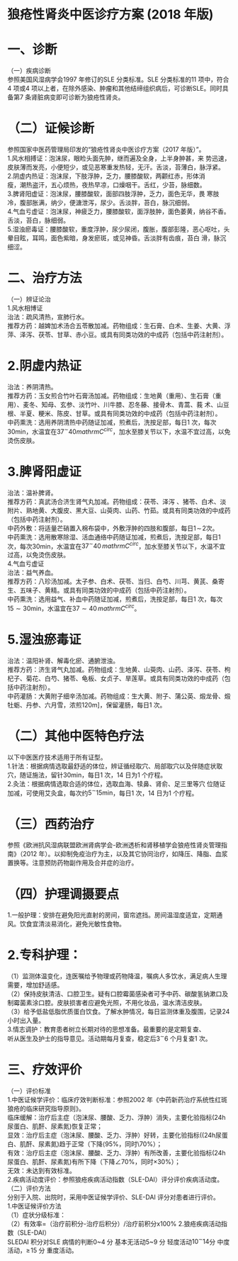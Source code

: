 # 狼疮性肾炎中医诊疗方案 (2018 年版)  
# 一、诊断  
（一）疾病诊断  
参照美国风湿病学会1997 年修订的SLE 分类标准。SLE 分类标准的11 项中，符合4 项或4 项以上者，在除外感染、肿瘤和其他结缔组织病后，可诊断SLE。同时具备第7 条肾脏病变即可诊断为狼疮性肾炎。  
# （二）证候诊断  
参照国家中医药管理局印发的“狼疮性肾炎中医诊疗方案（2017 年版）”。  
1.风水相搏证：泡沫尿，眼睑头面先肿，继而遍及全身，上半身肿甚，来 势迅速，皮肤薄而发亮，小便短少，或见恶寒重发热轻，无汗。舌淡，苔薄白，脉浮紧。  
2.阴虚内热证：泡沫尿，下肢浮肿，乏力，腰膝酸软，两颧红赤，形体消  
瘦，潮热盗汗，五心烦热，夜热早凉，口燥咽干。舌红，少苔，脉细数。  
3.脾肾阳虚证：泡沫尿，腰膝酸软，面部四肢浮肿，乏力，面色无华，畏 寒肢冷，腹部胀满，纳少，便溏泄泻，尿少。舌淡胖，苔白，脉沉细弱。  
4.气血亏虚证：泡沫尿，神疲乏力，腰膝酸软，面浮肢肿，面色萎黄，纳谷不香。舌淡，苔白，脉细弱。  
5.湿浊瘀毒证：腰膝酸软，重度浮肿，尿少尿闭，腹胀，腹部彭隆，恶心呕吐，头晕目眩，耳鸣，面色紫暗，身发瘀斑，或见神昏。舌淡胖有齿痕，苔白 滑，脉沉细涩。  
# 二、治疗方法  
（一）辨证论治  
1.风水相博证  
治法：疏风清热，宣肺行水。  
推荐方药：越婢加术汤合五苓散加减。药物组成：生石膏、白术、生姜、大黄、浮萍、泽泻、茯苓、甘草、赤小豆。或具有同类功效的中成药（包括中药注射剂）。  
# 2.阴虚内热证  
治法：养阴清热。  
推荐方药：玉女煎合竹叶石膏汤加减。药物组成：生地黄（重用）、生石膏（重用）、麦冬、知母、玄参、淡竹叶、川牛膝、忍冬藤、接骨木、青蒿、莪 术、山豆根、半夏、粳米、陈皮、甘草。或具有同类功效的中成药（包括中药注射剂）。  
中药熏洗：选用养阴清热中药随证加减，煎煮后，洗按足部，每日1 次，每次30min，水温宜在$37^{\sim}40mathrm{C}^{circ}$，加水至膝关节以下，水温不宜过高，以免烫伤皮肤。  
# 3.脾肾阳虚证  
治法：温补脾肾。  
推荐方药：真武汤合济生肾气丸加减。药物组成：茯苓、泽泻 、猪苓、白术、淡附片、熟地黄、大腹皮、黑大豆、山萸肉、山药、竹茹。或具有同类功效的中成药（包括中药注射剂）。  
中药外敷：将适量芒硝置入棉布袋中，外敷浮肿的四肢和腹部，每日$1\!\sim\!2$次。  
中药熏洗：选用散寒除湿、活血通络中药随证加减，煎煮后，洗按足部，每日1 次，每次30min，水温宜在$\mathrm{37}^{\mathrm{\sim}}\mathrm{40}\,mathrm{C}^{circ}$，加水至膝关节以下，水温不宜过高，以免烫伤皮肤。  
4.气血亏虚证  
治法：益气养血。  
推荐方药：八珍汤加减。太子参、白术、茯苓、当归、白芍、川芎、黄芪、桑寄生、五味子、黄精。或具有同类功效的中成药（包括中药注射剂）。  
中药熏洗：选用益气、补血中药随证加减，煎煮后，洗按足部，每日1 次，每次$15{\sim}30\mathrm{min}$，水温宜在$37{\sim}40\,mathrm{C}^{circ}$。  
# 5.湿浊瘀毒证  
治法：温阳补肾、解毒化瘀、通腑泄浊。  
推荐方药：济生肾气丸加减。药物组成：生地黄、山萸肉、山药、泽泻、茯苓、枸杞子、菊花、白芍、猪苓、龟板、女贞子、旱莲草。或具有同类功效的中成药（包括中药注射剂）。  
中药灌肠：大黄附子细辛汤加减。药物组成：生大黄、附子、蒲公英、煅龙骨、煅牡蛎、丹参、六月雪，浓煎$120\mathrm{m}]$，保留灌肠，每日1 次。  
# （二）其他中医特色疗法  
以下中医医疗技术适用于所有证型。  
1.针法：根据病情选取最舒适的体位，辨证循经取穴、局部取穴以及伴随症状取穴，随证施法，留针$30\mathrm{{m}i n}$，每日1 次，14 日为1 个疗程。  
2.灸法：根据病情选取合适的体位，选取血海、犊鼻、肾俞、足三里等穴 位随证加减，可使用艾灸盒，每次约$5^{\sim}15\mathrm{min}$，每日1 次，14 日为1 个疗程。  
# （三）西药治疗  
参照《欧洲抗风湿病联盟欧洲肾病学会-欧洲透析和肾移植学会狼疮性肾炎管理指南》（2012 年）。以抑制免疫治疗为主，以及其它协同治疗，如降压、降脂、血浆置换等。注意预防药物副作用及合并症的治疗。  
# （四）护理调摄要点  
1.一般护理：安排在避免阳光直射的房间，窗帘遮挡。房间温湿度适宜，定期通风。饮食宜清淡易消化，避免光敏性食物。  
# 2.专科护理：  
（1）监测体温变化，连医嘱给予物理或药物降温，嘱病人多饮水，满足病人生理需要，增加舒适感。  
（2）保持皮肤清洁、口腔卫生。疑有口腔霉菌感染者可予中药、碳酸氢钠漱口及制霉菌素涂口腔。皮肤损害者应避免光照，不用化妆品，温水清洁皮肤。  
（3）给予低盐低脂优质蛋白饮食。了解水肿情况，每日监测体重及腹围，记录24 小时出入量。  
3.情志调护：教育患者树立长期对待的思想准备。最重要的是定期复查、  
听从医生及护士的指导意见。活动期每月复查，稳定后$3^{\sim}6$ 个月复查1 次。  
# 三、疗效评价  
（一）评价标准  
1.中医证候学评价：临床疗效判断标准：参照2002 年《中药新药治疗系统性红斑狼疮的临床研究指导原则》。  
临床缓解：治疗后主症（泡沫尿、腰酸、乏力、浮肿）消失，主要化验指标(24h 尿蛋白、肌酐、尿素氮)恢复正常；  
显效：治疗后主症（泡沫尿、腰酸、乏力、浮肿）好转，主要化验指标($(24\mathrm{h}$尿蛋白、肌酐、尿素氮)趋于正常（下降$\langle95\%$，同时${\setminus}70\%$）；  
有效：治疗后主症（泡沫尿、腰酸、乏力、浮肿）有所改善，主要化验指标(24h 尿蛋白、肌酐、尿素氮)有所下降（下降$\angle70\%$，同时${\times30\%}$）；  
无效：未达到有效标准。  
2.疾病活动度评价：参照狼疮疾病活动指数（SLE-DAI）评分评价疾病活动度。  
（二）评价方法  
分别于入院、出院时，采用中医证候学评价、SLE-DAI 评分对患者进行评价。  
1.中医证候评价方法  
（1）症状分级标准：  
（2）有效率$=$（治疗前积分-治疗后积分）/治疗前积分$\mathrm{x100\%}$ 2.狼疮疾病活动指数（SLE-DAI）  
SLEDAI 积分对SLE 病情的判断0\~4 分 基本无活动5\~9 分 轻度活动$10^{\sim}14$分 中度活动，$\geqslant\!15$ 分 重度活动。  
